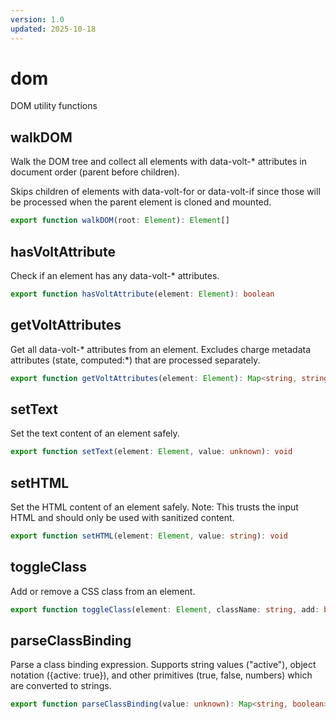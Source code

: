 ```yaml
---
version: 1.0
updated: 2025-10-18
---
```


# dom

DOM utility functions

## walkDOM

Walk the DOM tree and collect all elements with data-volt-* attributes in document order (parent before children).

Skips children of elements with data-volt-for or data-volt-if since those will be processed when the parent element is cloned and mounted.

```typescript
export function walkDOM(root: Element): Element[]
```

## hasVoltAttribute

Check if an element has any data-volt-* attributes.

```typescript
export function hasVoltAttribute(element: Element): boolean
```

## getVoltAttributes

Get all data-volt-\* attributes from an element.
Excludes charge metadata attributes (state, computed:*) that are processed separately.

```typescript
export function getVoltAttributes(element: Element): Map<string, string>
```

## setText

Set the text content of an element safely.

```typescript
export function setText(element: Element, value: unknown): void
```

## setHTML

Set the HTML content of an element safely.
Note: This trusts the input HTML and should only be used with sanitized content.

```typescript
export function setHTML(element: Element, value: string): void
```

## toggleClass

Add or remove a CSS class from an element.

```typescript
export function toggleClass(element: Element, className: string, add: boolean): void
```

## parseClassBinding

Parse a class binding expression.
Supports string values ("active"), object notation ({active: true}),
and other primitives (true, false, numbers) which are converted to strings.

```typescript
export function parseClassBinding(value: unknown): Map<string, boolean>
```
